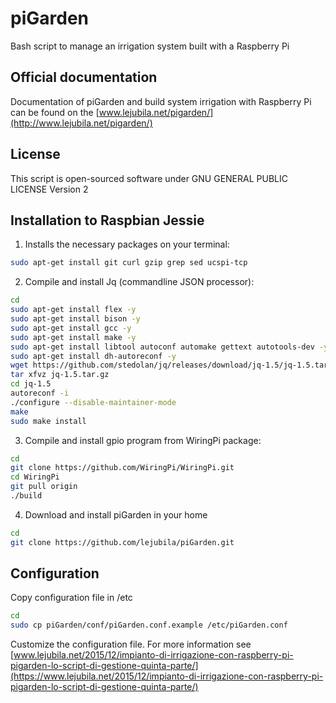 # piGarden

Bash script to manage an irrigation system built with a Raspberry Pi

## Official documentation 

Documentation of piGarden and build system irrigation with Raspberry Pi can be found on the [www.lejubila.net/pigarden/](http://www.lejubila.net/pigarden/)

## License

This script is open-sourced software under GNU GENERAL PUBLIC LICENSE Version 2

## Installation to Raspbian Jessie

1) Installs the necessary packages on your terminal:

``` bash
sudo apt-get install git curl gzip grep sed ucspi-tcp
```

2) Compile and install Jq (commandline JSON processor):

``` bash
cd 
sudo apt-get install flex -y 
sudo apt-get install bison -y 
sudo apt-get install gcc -y 
sudo apt-get install make -y 
sudo apt-get install libtool autoconf automake gettext autotools-dev -y 
sudo apt-get install dh-autoreconf -y 
wget https://github.com/stedolan/jq/releases/download/jq-1.5/jq-1.5.tar.gz
tar xfvz jq-1.5.tar.gz
cd jq-1.5
autoreconf -i
./configure --disable-maintainer-mode
make
sudo make install
```

3) Compile and install gpio program from WiringPi package:

``` bash
cd
git clone https://github.com/WiringPi/WiringPi.git
cd WiringPi
git pull origin 
./build
```

4) Download and install piGarden in your home

``` bash
cd
git clone https://github.com/lejubila/piGarden.git
```

## Configuration

Copy configuration file in /etc

```bash
cd
sudo cp piGarden/conf/piGarden.conf.example /etc/piGarden.conf
```

Customize the configuration file. 
For more information see 
[www.lejubila.net/2015/12/impianto-di-irrigazione-con-raspberry-pi-pigarden-lo-script-di-gestione-quinta-parte/](https://www.lejubila.net/2015/12/impianto-di-irrigazione-con-raspberry-pi-pigarden-lo-script-di-gestione-quinta-parte/)

